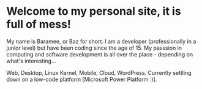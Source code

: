 # Welcome to my personal site, it is full of mess!

My name is Baramee, or Baz for short. I am a developer (professionally in a junior level) but have been coding since the age of 15. My passsion in computing and software development is all over the place - depending on what's interesting...

Web, Desktop, Linux Kernel, Mobile, Cloud, WordPress. Currently settling down on a low-code platform [Microsoft Power Platform :)].